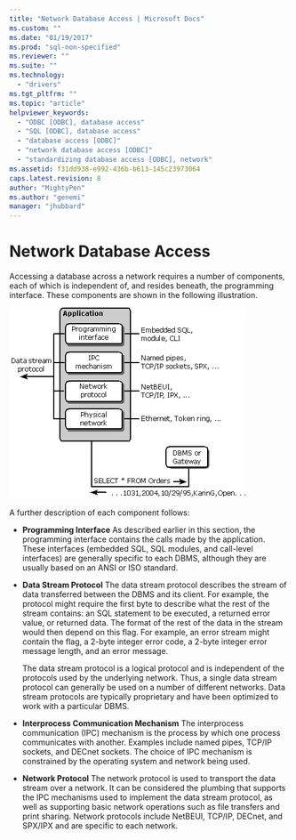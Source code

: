 ```yaml
---
title: "Network Database Access | Microsoft Docs"
ms.custom: ""
ms.date: "01/19/2017"
ms.prod: "sql-non-specified"
ms.reviewer: ""
ms.suite: ""
ms.technology: 
  - "drivers"
ms.tgt_pltfrm: ""
ms.topic: "article"
helpviewer_keywords: 
  - "ODBC [ODBC], database access"
  - "SQL [ODBC], database access"
  - "database access [ODBC]"
  - "network database access [ODBC]"
  - "standardizing database access [ODBC], network"
ms.assetid: f31dd938-e992-436b-b613-145c23973064
caps.latest.revision: 8
author: "MightyPen"
ms.author: "genemi"
manager: "jhubbard"
---
```

# Network Database Access
Accessing a database across a network requires a number of components, each of which is independent of, and resides beneath, the programming interface. These components are shown in the following illustration.  
  
 ![Components to access a database across a network](../../odbc/reference/media/pr04.gif "pr04")  
  
 A further description of each component follows:  
  
-   **Programming Interface** As described earlier in this section, the programming interface contains the calls made by the application. These interfaces (embedded SQL, SQL modules, and call-level interfaces) are generally specific to each DBMS, although they are usually based on an ANSI or ISO standard.  
  
-   **Data Stream Protocol** The data stream protocol describes the stream of data transferred between the DBMS and its client. For example, the protocol might require the first byte to describe what the rest of the stream contains: an SQL statement to be executed, a returned error value, or returned data. The format of the rest of the data in the stream would then depend on this flag. For example, an error stream might contain the flag, a 2-byte integer error code, a 2-byte integer error message length, and an error message.  
  
     The data stream protocol is a logical protocol and is independent of the protocols used by the underlying network. Thus, a single data stream protocol can generally be used on a number of different networks. Data stream protocols are typically proprietary and have been optimized to work with a particular DBMS.  
  
-   **Interprocess Communication Mechanism** The interprocess communication (IPC) mechanism is the process by which one process communicates with another. Examples include named pipes, TCP/IP sockets, and DECnet sockets. The choice of IPC mechanism is constrained by the operating system and network being used.  
  
-   **Network Protocol** The network protocol is used to transport the data stream over a network. It can be considered the plumbing that supports the IPC mechanisms used to implement the data stream protocol, as well as supporting basic network operations such as file transfers and print sharing. Network protocols include NetBEUI, TCP/IP, DECnet, and SPX/IPX and are specific to each network.